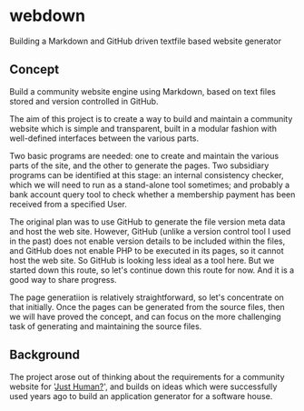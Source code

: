 # webdown

Building a Markdown and GitHub driven textfile based website generator

## Concept

Build a community website engine using Markdown, based on text files stored and version controlled in GitHub.  

The aim of this project is to create a way to build and maintain a community website which is simple and transparent, built in a modular fashion with well-defined interfaces between the various parts.

Two basic programs are needed: one to create and maintain the various parts of the site, and the other to generate the pages. Two subsidiary programs can be identified at this stage: an internal consistency checker, which we will need to run as a stand-alone tool sometimes; and probably a bank account query tool to check whether a membership payment has been received from a specified User.

The original plan was to use GitHub to generate the file version meta data and host the web site.  However, GitHub (unlike a version control tool I used in the past) does not enable version details to be included within the files, and GitHub does not enable PHP to be executed in its pages, so it cannot host the web site.  So GitHub is looking less ideal as a tool here.  But we started down this route, so let's continue down this route for now. And it is a good way to share progress.

The page generatiion is relatively straightforward, so let's concentrate on that initially.  Once the pages can be generated from the source files, then we will have proved the concept, and can focus on the more challenging task of generating and maintaining the source files.


## Background

The project arose out of thinking about the requirements for a community website for  '[Just Human?](https://just-human.net/ "'Just Human?' website")', and builds on ideas which were successfully used years ago to build an application generator for a software house.
